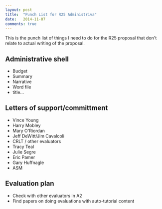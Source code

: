 ```yaml
---
layout: post
title:  "Punch List for R25 Administriva"
date:   2014-11-07
comments: true
---
```


This is the punch list of things I need to do for the R25 proposal that don't
relate to actual writing of the proposal.

## Administrative shell
  * Budget
  * Summary
  * Narrative
  * Word file
  * title...


## Letters of support/committment
  * Vince Young
  * Harry Mobley
  * Mary O'Riordan
  * Jeff DeWitt/Jim Cavalcoli
  * CRLT / other evaluators
  * Tracy Teal
  * Julie Segre
  * Eric Pamer
  * Gary Huffnagle
  * ASM


## Evaluation plan
  * Check with other evaluators in A2
  * Find papers on doing evaluations with auto-tutorial content
